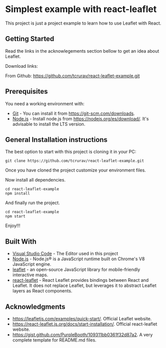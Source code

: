 # Simplest example with react-leaflet

This project is just a project example to learn how to use Leaflet with React.

## Getting Started

Read the links in the acknowlegements section bellow to get an idea about Leaflet.

Download links:

From Github: https://github.com/tcrurav/react-leaflet-example.git

## Prerequisites

You need a working environment with:
* [Git](https://git-scm.com) - You can install it from https://git-scm.com/downloads.
* [Node.js](https://nodejs.org) - Install node.js from https://nodejs.org/es/download/. It's advisable to install the LTS version.

## General Installation instructions

The best option to start with this project is cloning it in your PC:

```
git clone https://github.com/tcrurav/react-leaflet-example.git
```

Once you have cloned the project customize your environment files.

Now install all dependencies.

```
cd react-leaflet-example
npm install
```

And finally run the project.

```
cd react-leaflet-example
npm start
```

Enjoy!!!


## Built With

* [Visual Studio Code](https://code.visualstudio.com/) - The Editor used in this project
* [Node.js](https://nodejs.org/) - Node.js® is a JavaScript runtime built on Chrome's V8 JavaScript engine.
* [leaflet](https://react-leaflet.js.org/docs/start-introduction/) - an open-source JavaScript library
for mobile-friendly interactive maps.
* [react-leaflet](https://react-leaflet.js.org/docs/start-introduction/) - React Leaflet provides bindings between React and Leaflet. It does not replace Leaflet, but leverages it to abstract Leaflet layers as React components.

## Acknowledgments

* https://leafletjs.com/examples/quick-start/. Official Leaflet website.
* https://react-leaflet.js.org/docs/start-installation/. Official react-leaflet website.
* https://gist.github.com/PurpleBooth/109311bb0361f32d87a2. A very complete template for README.md files.

